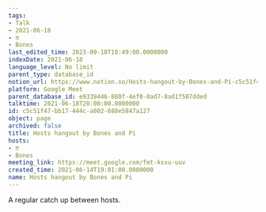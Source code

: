 ```yaml
---
tags:
- Talk
- 2021-06-18
- π
- Bones
last_edited_time: 2023-09-18T10:49:00.0000000
indexDate: 2021-06-18
language_level: No limit
parent_type: database_id
notion_url: https://www.notion.so/Hosts-hangout-by-Bones-and-Pi-c5c51f47bb17444ca802688e5847a127
platform: Google Meet
parent_database_id: e9339446-880f-4ef0-8ad7-8ad1f507dded
talktime: 2021-06-18T20:00:00.0000000
id: c5c51f47-bb17-444c-a802-688e5847a127
object: page
archived: false
title: Hosts hangout by Bones and Pi
hosts:
- π
- Bones
meeting_link: https://meet.google.com/fmt-ksxu-uuv
created_time: 2021-06-14T19:01:00.0000000
name: Hosts hangout by Bones and Pi
---
```


A regular catch up between hosts.


